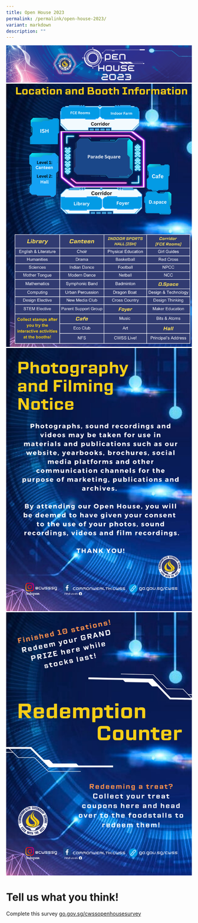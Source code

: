 ```yaml
---
title: Open House 2023
permalink: /permalink/open-house-2023/
variant: markdown
description: ""
---
```

![](/images/Open%20House%202023/G12147_8x40_25.jpg)![](/images/Open%20House%202023/Map_Layout.png)
![](/images/Open%20House%202023/Photo_release.png)
![](/images/Open%20House%202023/Redemption_Instructions__A3_or_A4_.png)
# Tell us what you think!
Complete this survey [go.gov.sg/cwssopenhousesurvey](https://form.gov.sg/6552ca689c7f40001108cde9)